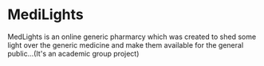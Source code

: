 # MediLights
MedLights is an online generic pharmarcy which was created to shed some light over the generic medicine and make them available for the general public...(It's an academic group project)
